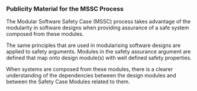 ### Publicity Material for the MSSC Process

The Modular Software Safety Case (MSSC) process takes advantage of the modularity in software designs when providing assurance of a safe system composed from these modules.

The same principles that are used in modularising software designs are applied to safety arguments. Modules in the safety assurance argument are defined that map onto design module(s) with well defined safety properties.

When systems are composed from these modules, there is a clearer understanding of the dependencies between the design modules and between the Safety Case Modules related to them.
